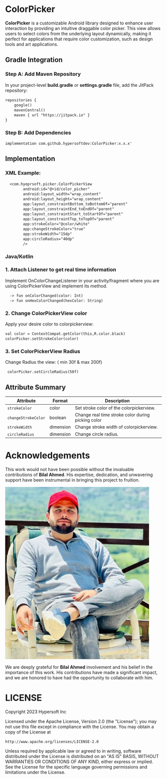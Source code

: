 
# ColorPicker

**ColorPicker** is a customizable Android library designed to enhance user interaction by providing an intuitive draggable color picker. This view allows users to select colors from the underlying layout dynamically, making it perfect for applications that require color customization, such as design tools and art applications.

## Gradle Integration

### Step A: Add Maven Repository

In your project-level **build.gradle** or **settings.gradle** file, add the JitPack repository:
```
repositories {
    google()
    mavenCentral()
    maven { url "https://jitpack.io" }
}
```  

### Step B: Add Dependencies

```
implementation com.github.hypersoftdev:ColorPicker:x.x.x'
```

## Implementation

### XML Example:

```
  <com.hyeprsoft.picker.ColorPickerView
        android:id="@+id/color_picker"
        android:layout_width="wrap_content"
        android:layout_height="wrap_content"
        app:layout_constraintBottom_toBottomOf="parent"
        app:layout_constraintEnd_toEndOf="parent"
        app:layout_constraintStart_toStartOf="parent"
        app:layout_constraintTop_toTopOf="parent"
        app:strokeColor="@color/white"
        app:changeStrokeColor="true"
        app:strokeWidth="15dp"
        app:circleRadius="40dp"
        />
```

### Java/Kotlin

### 1. Attach Listener to get real time information

Implement OnColorChangeListener in your activity/fragment where you are using ColorPickerView and implement its method.

```
  -> fun onColorChanged(color: Int)
  -> fun onHexColorChanged(hexColor: String)

```

### 2. Change ColorPickerView color

Apply your desire color to colorpickerview:


```
val color = ContextCompat.getColor(this,R.color.black)
colorPicker.setStrokeColor(color)

```

### 3. Set ColorPickerView Radius

Change Radius the view: ( min 30f & max 200f)

```
 colorPicker.setCircleRadius(50f)

```


## Attribute Summary

| Attribute                        | Format       | Description                                                 |
|----------------------------------|--------------|------------------------------------------------------------ |
| `strokeColor `                   | color        | Set stroke color of the colorpickerview.                    |
| `changeStrokeColor`              | boolean      | Change real time stroke color during picking color          |
| `strokeWidth`                    | dimension    | Change stroke width of colorpickerview.                     |
| `circleRadius`                   | dimension    | Change circle radius.                                       |



# Acknowledgements

This work would not have been possible without the invaluable contributions of **Bilal Ahmed**. His expertise, dedication, and unwavering support have been instrumental in bringing this project to fruition.

![Profile](https://github.com/hypersoftdev/ColorPicker/blob/master/screens/profile_image.jpg?raw=true)

We are deeply grateful for **Bilal Ahmed** involvement and his belief in the importance of this work. His contributions have made a significant impact, and we are honored to have had the opportunity to collaborate with him.

# LICENSE

Copyright 2023 Hypersoft Inc

Licensed under the Apache License, Version 2.0 (the "License");
you may not use this file except in compliance with the License.
You may obtain a copy of the License at

    http://www.apache.org/licenses/LICENSE-2.0

Unless required by applicable law or agreed to in writing, software
distributed under the License is distributed on an "AS IS" BASIS,
WITHOUT WARRANTIES OR CONDITIONS OF ANY KIND, either express or implied.
See the License for the specific language governing permissions and
limitations under the License.
